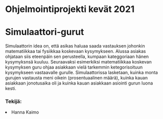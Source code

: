 # Ohjelmointiprojekti kevät 2021
# Simulaattori-gurut

Simulaattorin idea on, että asikas haluaa saada vastauksen johonkin matematiikkaa tai fysiikkaa koskevaan kysymykseen. Alussa asiakas ohjataan siis eteenpäin sen perusteella, kumpaan kateggoriaan hänen kysymyksnsä kuuluu. Seuraavaksi esimerkiksi matematiikkaa koskevan kysymyksen guru ohjaa asiakkaan vielä tarkemmin ketegorisoituun kysymykseen vastaavalle gurulle. Simulaattorissa lasketaan, kuinka monta gurujen vastausta meni oikein (prosentuaalinen määrä), kuinka kauan asiakkaan jonotusaika oli ja kuinka kauan asiakkaan asiointi gurun luona kesti.

### Tekijä:
<li>Hanna Kaimo</li>

